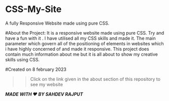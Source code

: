 # CSS-My-Site
A fully Responsive Website made using pure CSS. 
 
 
 #About the Project:
 It is a responsive website made using pure CSS. Try and have a fun with it . I have utilised all my CSS skills and made it. The main parameter which govern all of the positioning of elements in websites which i have highly concerned of and made it responsive. This project does contain much information about me but it is all about to show my creative skills using CSS. 
 
 #Created on 8 february 2023
 >>Click on the link given in the about section of this repository to see my website
 
 ***************************************************MADE WITH ❤️ BY SAHDEV RAJPUT***************************************************
